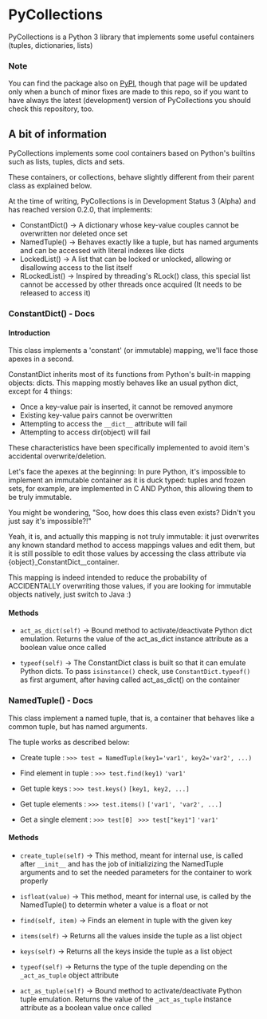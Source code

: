 # PyCollections
PyCollections is a Python 3 library that implements some useful containers (tuples, dictionaries, lists)


### Note

You can find the package also on [PyPI](https://pypi.org/project/PyCollections/), though that page will be updated only when a bunch of minor fixes are made to this repo, so if you want to have always the latest (development) version of PyCollections you should check this repository, too.

## A bit of information

PyCollections implements some cool containers based on Python's builtins such as lists, tuples, dicts and sets.

These containers, or collections, behave slightly different from their parent class as explained below.

At the time of writing, PyCollections is in Development Status 3 (Alpha) and has reached version 0.2.0, that implements:

  - ConstantDict() -> A dictionary whose key-value couples cannot be overwritten nor deleted once set
  - NamedTuple() -> Behaves exactly like a tuple, but has named arguments and can be accessed with literal indexes like dicts
  - LockedList() -> A list that can be locked or unlocked, allowing or disallowing access to the list itself
  - RLockedList() -> Inspired by threading's RLock() class, this special list cannot be accessed by other threads once acquired (It needs to be released to access it)

### ConstantDict() - Docs

#### Introduction

This class implements a 'constant' (or immutable) mapping, we'll face those apexes in a second.

ConstantDict inherits most of its functions from Python's built-in mapping objects: dicts.
This mapping mostly behaves like an usual python dict, except for  4 things:

  - Once a key-value pair is inserted, it cannot be removed anymore
  - Existing key-value pairs cannot be overwritten
  - Attempting to access the `__dict__` attribute will fail
  - Attempting to access dir(object) will fail

These characteristics have been specifically implemented to avoid item's accidental overwrite/deletion.

Let's face the apexes at the beginning: In pure Python, it's impossible to implement an immutable container as it is duck typed: tuples and frozen sets, for example, are implemented in C AND Python, this allowing them to be truly immutable.

You might be wondering, "Soo, how does this class even exists? Didn't you just say it's impossible?!"

Yeah, it is, and actually this mapping is not truly immutable: it just overwrites any known standard method to access mappings values and edit them, but it is still possible to edit those values by accessing the class attribute via {object}_ConstantDict__container.

This mapping is indeed intended to reduce the probability of ACCIDENTALLY overwriting those
values, if you are looking for immutable objects natively, just
switch to Java :)

#### Methods

  - `act_as_dict(self)` -> Bound method to activate/deactivate Python dict emulation. Returns the value of the act_as_dict instance attribute as a boolean value once called
  
  - `typeof(self)` -> The ConstantDict class is built so that it can emulate Python dicts.
    To pass `isinstance()` check, use `ConstantDict.typeof()` as first argument, after having called act_as_dict() on the container

### NamedTuple() - Docs

This class implement a named tuple, that is, a container that behaves like a common tuple, but has named arguments.

The tuple works as described below:

  - Create tuple :
    `>>> test = NamedTuple(key1='var1', key2='var2', ...)`

  - Find element in tuple :
    `>>> test.find(key1)`
        `'var1'`

  - Get tuple keys :
    `>>> test.keys()`
        `[key1, key2, ...]`

  - Get tuple elements :
    `>>> test.items()`
        `['var1', 'var2', ...]`
  
  - Get a single element :
    `>>> test[0] `
    `>>> test["key1"]`
        `'var1'`
        
#### Methods

  - `create_tuple(self)` -> This method, meant for internal use, is called after `__init__` and has the job of
   initializizing the NamedTuple arguments and to set the needed parameters for the container to work properly
  
  - `isfloat(value)` -> This method, meant for internal use, is called by the NamedTuple() to determin wheter a value is a float or not
  
  - `find(self, item)` -> Finds an element in tuple with the given key

  - `items(self)` -> Returns all the values inside the tuple as a list object
  
  - `keys(self)` -> Returns all the keys inside the tuple as a list object
  
  - `typeof(self)` -> Returns the type of the tuple depending on the `_act_as_tuple` object attribute
  
  - `act_as_tuple(self)` -> Bound method to activate/deactivate Python tuple emulation. Returns the value of the `_act_as_tuple` instance attribute as a boolean value once called
